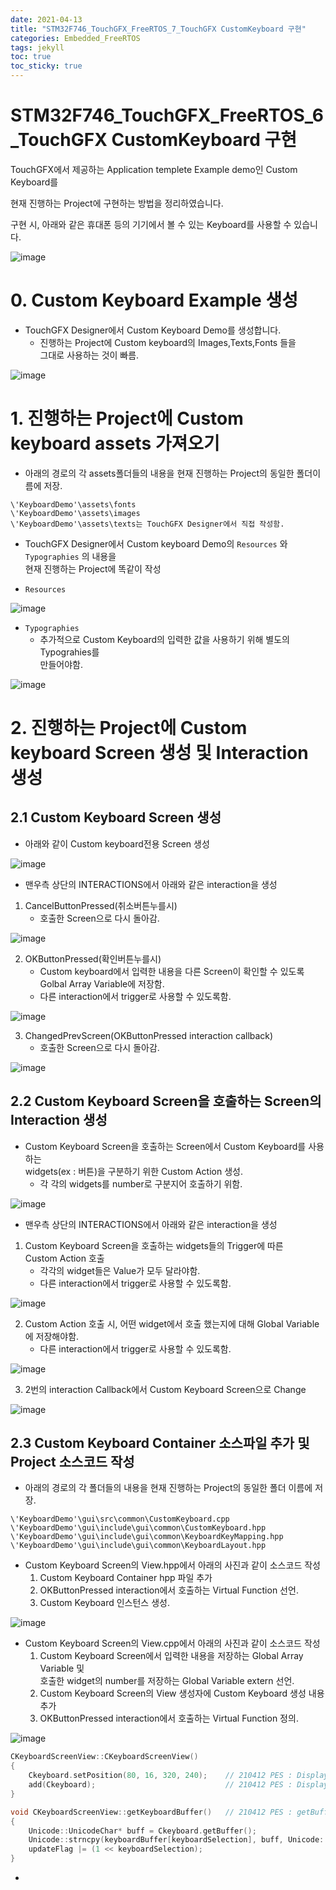 ```yaml
---
date: 2021-04-13
title: "STM32F746_TouchGFX_FreeRTOS_7_TouchGFX CustomKeyboard 구현"
categories: Embedded_FreeRTOS
tags: jekyll
toc: true  
toc_sticky: true 
---
```


STM32F746_TouchGFX_FreeRTOS_6_TouchGFX CustomKeyboard 구현
=============

TouchGFX에서 제공하는 Application templete Example demo인 Custom Keyboard를    

현재 진행하는 Project에 구현하는 방법을 정리하였습니다.    

구현 시, 아래와 같은 휴대폰 등의 기기에서 볼 수 있는 Keyboard를 사용할 수 있습니다.    

![image](https://user-images.githubusercontent.com/79636864/114504879-82365f80-9c6a-11eb-962d-ce1d64851656.png)    


# 0. Custom Keyboard Example 생성
* TouchGFX Designer에서 Custom Keyboard Demo를 생성합니다.
    * 진행하는 Project에 Custom keyboard의 Images,Texts,Fonts 들을    
      그대로 사용하는 것이 빠름.    
      
![image](https://user-images.githubusercontent.com/79636864/114505482-6a131000-9c6b-11eb-95ca-f76bca25a679.png)    

# 1. 진행하는 Project에 Custom keyboard assets 가져오기
* 아래의 경로의 각 assets폴더들의 내용을 현재 진행하는 Project의 동일한 폴더이름에 저장.    
```
\'KeyboardDemo'\assets\fonts    
\'KeyboardDemo'\assets\images    
\'KeyboardDemo'\assets\texts는 TouchGFX Designer에서 직접 작성함.    
```    

* TouchGFX Designer에서 Custom keyboard Demo의 ```Resources``` 와 ```Typographies``` 의 내용을    
  현재 진행하는 Project에 똑같이 작성    
  
* ```Resources```    

![image](https://user-images.githubusercontent.com/79636864/114507038-8a43ce80-9c6d-11eb-8566-c7f055429c2b.png)    

* ```Typographies```    
    * 추가적으로 Custom Keyboard의 입력한 값을 사용하기 위해 별도의 Typograhies를    
      만들어야함.    
      
![image](https://user-images.githubusercontent.com/79636864/114507305-e9a1de80-9c6d-11eb-8eb2-e16a5f0d00f2.png)    

# 2. 진행하는 Project에 Custom keyboard Screen 생성 및 Interaction 생성
## 2.1 Custom Keyboard Screen 생성
* 아래와 같이 Custom keyboard전용 Screen 생성    

![image](https://user-images.githubusercontent.com/79636864/114507690-6f258e80-9c6e-11eb-83a6-701c6290487c.png)    

* 맨우측 상단의 INTERACTIONS에서 아래와 같은 interaction을 생성
1. CancelButtonPressed(취소버튼누를시)
    * 호출한 Screen으로 다시 돌아감.    

![image](https://user-images.githubusercontent.com/79636864/114507854-ad22b280-9c6e-11eb-8d4a-44822e6e4dda.png)    

2. OKButtonPressed(확인버튼누를시)
    * Custom keyboard에서 입력한 내용을 다른 Screen이 확인할 수 있도록 Golbal Array Variable에 저장함.
    * 다른 interaction에서 trigger로 사용할 수 있도록함.

![image](https://user-images.githubusercontent.com/79636864/114507973-d3e0e900-9c6e-11eb-9481-e73bd9462f34.png)    

3. ChangedPrevScreen(OKButtonPressed interaction callback)
    * 호출한 Screen으로 다시 돌아감.    

![image](https://user-images.githubusercontent.com/79636864/114508412-494cb980-9c6f-11eb-903b-57db5a106fc7.png)    


## 2.2 Custom Keyboard Screen을 호출하는 Screen의 Interaction 생성
* Custom Keyboard Screen을 호출하는 Screen에서 Custom Keyboard를 사용하는    
  widgets(ex : 버튼)을 구분하기 위한 Custom Action 생성.
    * 각 각의 widgets를 number로 구분지어 호출하기 위함.    

![image](https://user-images.githubusercontent.com/79636864/114508877-d728a480-9c6f-11eb-9747-c7d4a817b9a5.png)    

* 맨우측 상단의 INTERACTIONS에서 아래와 같은 interaction을 생성
1. Custom Keyboard Screen을 호출하는 widgets들의 Trigger에 따른    
   Custom Action 호출
    * 각각의 widget들은 Value가 모두 달라야함.
    * 다른 interaction에서 trigger로 사용할 수 있도록함.
   
![image](https://user-images.githubusercontent.com/79636864/114509075-10611480-9c70-11eb-8a0d-b72891313715.png)    

2. Custom Action 호출 시, 어떤 widget에서 호출 했는지에 대해 Global Variable에 저장해야함.    
    * 다른 interaction에서 trigger로 사용할 수 있도록함.    

![image](https://user-images.githubusercontent.com/79636864/114509982-1acfde00-9c71-11eb-9e09-1c09405a0df1.png)    

3. 2번의 interaction Callback에서 Custom Keyboard Screen으로 Change    

![image](https://user-images.githubusercontent.com/79636864/114510238-64b8c400-9c71-11eb-82d1-4917f611ebd9.png)    


## 2.3 Custom Keyboard Container 소스파일 추가 및 Project 소스코드 작성
* 아래의 경로의 각 폴더들의 내용을 현재 진행하는 Project의 동일한 폴더 이름에 저장.    
```
\'KeyboardDemo'\gui\src\common\CustomKeyboard.cpp    
\'KeyboardDemo'\gui\include\gui\common\CustomKeyboard.hpp    
\'KeyboardDemo'\gui\include\gui\common\KeyboardKeyMapping.hpp    
\'KeyboardDemo'\gui\include\gui\common\KeyboardLayout.hpp     
```  
* Custom Keyboard Screen의 View.hpp에서 아래의 사진과 같이 소스코드 작성
    1. Custom Keyboard Container hpp 파일 추가
    2. OKButtonPressed interaction에서 호출하는 Virtual Function 선언.
    3. Custom Keyboard 인스턴스 생성.    

![image](https://user-images.githubusercontent.com/79636864/114511327-bc0b6400-9c72-11eb-8aed-55dbbebe3d9b.png)    

* Custom Keyboard Screen의 View.cpp에서 아래의 사진과 같이 소스코드 작성
    1. Custom Keyboard Screen에서 입력한 내용을 저장하는 Global Array Variable 및    
       호출한 widget의 number를 저장하는 Global Variable extern 선언.
    2. Custom Keyboard Screen의 View 생성자에 Custom Keyboard 생성 내용 추가
    3. OKButtonPressed interaction에서 호출하는 Virtual Function 정의.    


![image](https://user-images.githubusercontent.com/79636864/114511832-5f5c7900-9c73-11eb-9df4-8d037e9e8aed.png)    

~~~c++
CKeyboardScreenView::CKeyboardScreenView()
{
	Ckeyboard.setPosition(80, 16, 320, 240);	// 210412 PES : Display CKeyboard
	add(Ckeyboard);								// 210412 PES : Display CKeyboard
}

void CKeyboardScreenView::getKeyboardBuffer()	// 210412 PES : getBuffer to CKeyboard
{
	Unicode::UnicodeChar* buff = Ckeyboard.getBuffer();   
	Unicode::strncpy(keyboardBuffer[keyboardSelection], buff, Unicode::strlen(buff) + 1);  // strlen은 '\0'을 제외한 수임.
	updateFlag |= (1 << keyboardSelection);
}

~~~    

* 
